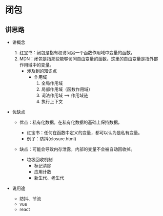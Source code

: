 # 闭包
## 讲思路

- 讲概念
    1. 红宝书：闭包是指有权访问另一个函数作用域中变量的函数。
    2. MDN：闭包是指那些能够访问自由变量的函数，这里的自由变量是指外部作用域中的变量。
        - 涉及到的知识点
            - 作用域
                1. 全局作用域
                2. 局部作用域（函数作用域）
                3. 词法作用域 --> 作用域链
                4. 执行上下文

- 优缺点
    - 优点：私有化数据，在私有化数据的基础上保持数据。
        - 红宝书：任何在函数中定义的变量，都可以认为是私有变量。
        - 例子：防抖(closure.html)

            

    - 缺点：可能会导致内存泄露，内部的变量不会被自动回收掉。
        - 垃圾回收机制
            - 标记清除
            - 应用计数
            - 新生代、老生代

- 说用途
    - 防抖、节流
    - vue
    - react

